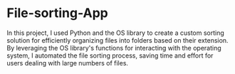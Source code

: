 # File-sorting-App
In this project, I used Python and the OS library to create a custom sorting solution for efficiently organizing files into folders based on their extension. By leveraging the OS library's functions for interacting with the operating system, I automated the file sorting process, saving time and effort for users dealing with large numbers of files.
  
